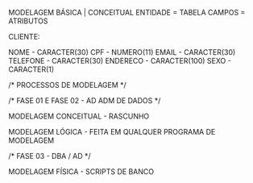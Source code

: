 MODELAGEM BÁSICA | CONCEITUAL 
ENTIDADE = TABELA 
CAMPOS = ATRIBUTOS 

CLIENTE:

NOME - CARACTER(30)
CPF - NUMERO(11)
EMAIL - CARACTER(30)
TELEFONE - CARACTER(30)
ENDERECO - CARACTER(100)
SEXO - CARACTER(1)

/* PROCESSOS DE MODELAGEM */

/* FASE 01 E FASE 02 - AD ADM DE DADOS */

MODELAGEM CONCEITUAL -  RASCUNHO

MODELAGEM LÓGICA - FEITA EM QUALQUER PROGRAMA DE MODELAGEM

/* FASE 03 - DBA / AD */

MODELAGEM FÍSICA - SCRIPTS DE BANCO